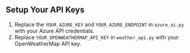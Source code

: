 ## Setup Your API Keys

1. Replace the `YOUR_AZURE_KEY` and `YOUR_AZURE_ENDPOINT` in `azure_ai.py` with your Azure API credentials.
2. Replace `YOUR_OPENWEATHERMAP_API_KEY` in `weather_api.py` with your OpenWeatherMap API key.
